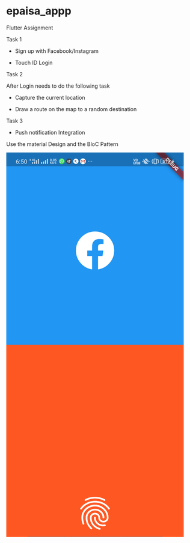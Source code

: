 # epaisa_appp
Flutter Assignment 

Task 1

- Sign up with Facebook/Instagram

- Touch ID Login

Task 2

After Login needs to do the following task

- Capture the current location

 - Draw a route on the map to a random destination

Task 3

 - Push notification Integration

 Use the material Design and the BloC Pattern

![Image description](https://github.com/dineshpote26/ePaisa_assigment/blob/master/1.png)
